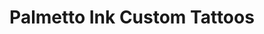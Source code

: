 ---
title: "Palmetto Ink Custom Tattoos"
url: /spartanburg/palmetto-ink-custom-tattoos/
shop: tattoo
---